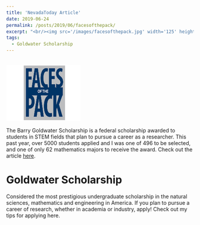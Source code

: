 ```yaml
---
title: 'NevadaToday Article'
date: 2019-06-24
permalink: /posts/2019/06/facesofthepack/
excerpt: "<br/><img src='/images/facesofthepack.jpg' width='125' height='125'> I was recently featured in NevadaToday for receiving the Barry Goldwater Scholarship."
tags:
  - Goldwater Scholarship
---
```


<br/><img src='/images/facesofthepack-1.jpg' width='200' height='150'> 

The Barry Goldwater Scholarship is a federal scholarship awarded to students in STEM fields that plan to pursue a career as a researcher. This past year, over 5000 students applied and I was one of 496 to be selected, and one of only 62 mathematics majors to receive the award. Check out the article [here](https://www.unr.edu/nevada-today/news/2019/faces-of-the-pack-guglielmo-panelli).


Goldwater Scholarship
======
Considered the most prestigious undergraduate scholarship in the natural sciences, mathematics and engineering in America. If you plan to pursue a career of research, whether in academia or industry, apply! Check out my tips for applying here.